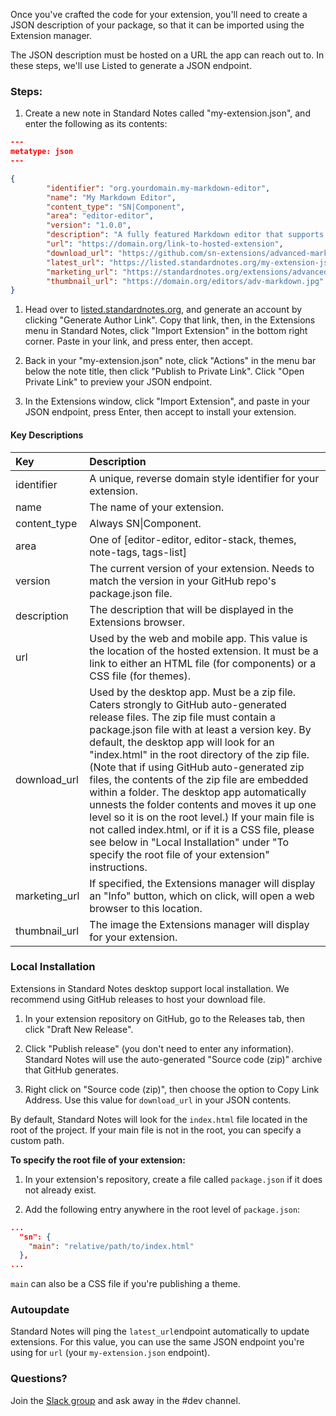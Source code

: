 Once you've crafted the code for your extension, you'll need to create a JSON description of your package, so that it can be imported using the Extension manager.

The JSON description must be hosted on a URL the app can reach out to. In these steps, we'll use Listed to generate a JSON endpoint.

### Steps:

1. Create a new note in Standard Notes called "my-extension.json", and enter the following as its contents:

``` json
---
metatype: json
---

{
        "identifier": "org.yourdomain.my-markdown-editor",
        "name": "My Markdown Editor",
        "content_type": "SN|Component",
        "area": "editor-editor",
        "version": "1.0.0",
        "description": "A fully featured Markdown editor that supports live preview, a styling toolbar, and split pane support.",
        "url": "https://domain.org/link-to-hosted-extension",
        "download_url": "https://github.com/sn-extensions/advanced-markdown-editor/archive/1.0.184.zip",
        "latest_url": "https://listed.standardnotes.org/my-extension-json-link",
        "marketing_url": "https://standardnotes.org/extensions/advanced-markdown",
        "thumbnail_url": "https://domain.org/editors/adv-markdown.jpg"
}
```

1. Head over to [listed.standardnotes.org](https://listed.standardnotes.org), and generate an account by clicking "Generate Author Link". Copy that link, then, in the Extensions menu in Standard Notes, click "Import Extension" in the bottom right corner. Paste in your link, and press enter, then accept.

2. Back in your "my-extension.json" note, click "Actions" in the menu bar below the note title, then click "Publish to Private Link". Click "Open Private Link" to preview your JSON endpoint.

3. In the Extensions window, click "Import Extension", and paste in your JSON endpoint, press Enter, then accept to install your extension.

#### Key Descriptions

| Key | Description |
| :--- | :--- |
| identifier | A unique, reverse domain style identifier for your extension. |
| name | The name of your extension. |
| content\_type | Always SN&#124;Component. |
| area | One of \[editor-editor, editor-stack, themes, note-tags, tags-list\] |
| version | The current version of your extension. Needs to match the version in your GitHub repo's package.json file. |
| description | The description that will be displayed in the Extensions browser. |
| url | Used by the web and mobile app. This value is the location of the hosted extension. It must be a link to either an HTML file \(for components\) or a CSS file \(for themes\). |
| download\_url | Used by the desktop app. Must be a zip file. Caters strongly to GitHub auto-generated release files. The zip file must contain a package.json file with at least a version key. By default, the desktop app will look for an "index.html" in the root directory of the zip file. \(Note that if using GitHub auto-generated zip files, the contents of the zip file are embedded within a folder. The desktop app automatically unnests the folder contents and moves it up one level so it is on the root level.\) If your main file is not called index.html, or if it is a CSS file, please see below in "Local Installation" under "To specify the root file of your extension" instructions. |
| marketing\_url | If specified, the Extensions manager will display an "Info" button, which on click, will open a web browser to this location. |
| thumbnail\_url | The image the Extensions manager will display for your extension. |

### Local Installation

Extensions in Standard Notes desktop support local installation. We recommend using GitHub releases to host your download file.

1. In your extension repository on GitHub, go to the Releases tab, then click "Draft New Release".

2. Click "Publish release" \(you don't need to enter any information\). Standard Notes will use the auto-generated "Source code \(zip\)" archive that GitHub generates.

3. Right click on "Source code \(zip\)", then choose the option to Copy Link Address. Use this value for `download_url` in your JSON contents.

By default, Standard Notes will look for the `index.html` file located in the root of the project. If your main file is not in the root, you can specify a custom path.

**To specify the root file of your extension:**

1. In your extension's repository, create a file called `package.json` if it does not already exist.

2. Add the following entry anywhere in the root level of `package.json`:

``` json
...
  "sn": {
    "main": "relative/path/to/index.html"
  },
...
```

`main` can also be a CSS file if you're publishing a theme.

### Autoupdate

Standard Notes will ping the `latest_url`endpoint automatically to update extensions. For this value, you can use the same JSON endpoint you're using for `url` \(your `my-extension.json` endpoint\).

### Questions?

Join the [Slack group](https://standardnotes.org/slack) and ask away in the \#dev channel.
